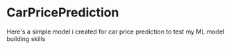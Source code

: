 # CarPricePrediction
Here's a simple model i created for car price prediction to test my ML model building skills
